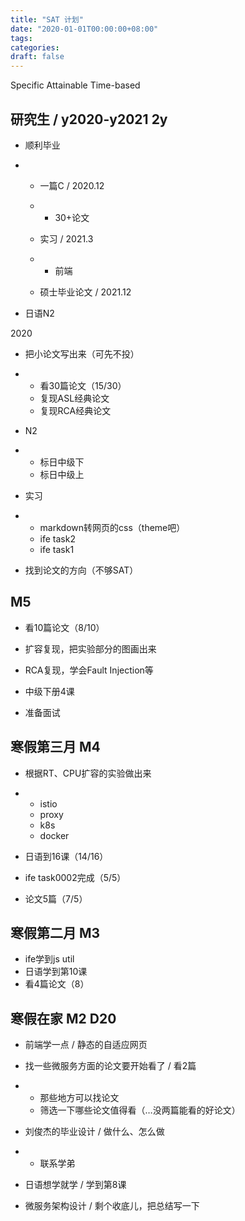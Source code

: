 ```yaml
---
title: "SAT 计划"
date: "2020-01-01T00:00:00+08:00"
tags: 
categories: 
draft: false
---
```


Specific Attainable Time-based



## 研究生 / y2020-y2021 2y

- 顺利毕业

- - 一篇C / 2020.12

  - - 30+论文

  - 实习 / 2021.3

  - - 前端

  - 硕士毕业论文 / 2021.12

- 日语N2



2020



- 把小论文写出来（可先不投）

- - 看30篇论文（15/30）
  - 复现ASL经典论文
  - 复现RCA经典论文

- N2

- - 标日中级下
  - 标日中级上

- 实习

- - markdown转网页的css（theme吧）
  - ife task2
  - ife task1

- 找到论文的方向（不够SAT）



## M5

- 看10篇论文（8/10）
- 扩容复现，把实验部分的图画出来
- RCA复现，学会Fault Injection等
- 中级下册4课

- 准备面试



## 寒假第三月 M4

- 根据RT、CPU扩容的实验做出来

- - istio
  - proxy
  - k8s
  - docker

- 日语到16课（14/16）

- ife task0002完成（5/5）

- 论文5篇（7/5）



## 寒假第二月 M3

- ife学到js util
- 日语学到第10课
- 看4篇论文（8）





## 寒假在家 M2 D20

- 前端学一点 / 静态的自适应网页

- 找一些微服务方面的论文要开始看了 / 看2篇

- - 那些地方可以找论文
  - 筛选一下哪些论文值得看（…没两篇能看的好论文）

- 刘俊杰的毕业设计 / 做什么、怎么做

- - 联系学弟

- 日语想学就学 / 学到第8课

- 微服务架构设计 / 剩个收底儿，把总结写一下